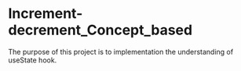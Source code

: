 # Increment-decrement_Concept_based
The purpose of this project is to implementation the understanding of useState hook.
